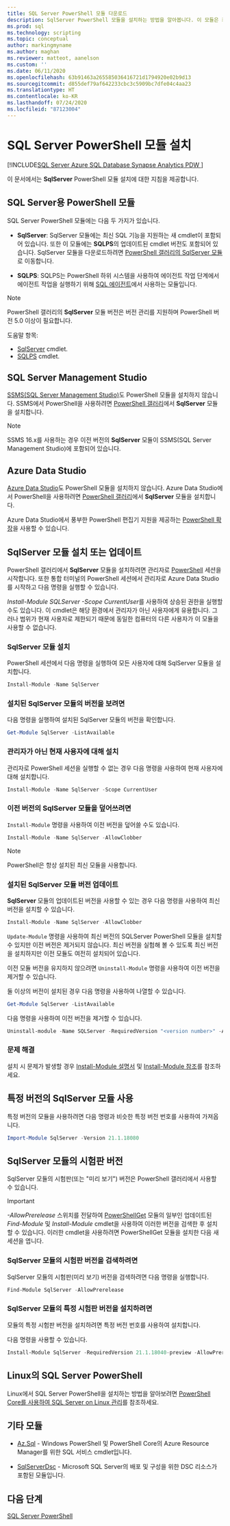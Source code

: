 ```yaml
---
title: SQL Server PowerShell 모듈 다운로드
description: SqlServer PowerShell 모듈을 설치하는 방법을 알아봅니다. 이 모듈은 최신 SQL 기능을 지원하는 cmdlet을 제공하며 SQLPS 모듈에 업데이트된 버전의 cmdlet도 포함합니다.
ms.prod: sql
ms.technology: scripting
ms.topic: conceptual
author: markingmyname
ms.author: maghan
ms.reviewer: matteot, aanelson
ms.custom: ''
ms.date: 06/11/2020
ms.openlocfilehash: 63b91463a265585036416721d1794920e02b9d13
ms.sourcegitcommit: d855def79af642233cbc3c5909bc7dfe04c4aa23
ms.translationtype: HT
ms.contentlocale: ko-KR
ms.lasthandoff: 07/24/2020
ms.locfileid: "87123004"
---
```

# <a name="install-the-sql-server-powershell-module"></a>SQL Server PowerShell 모듈 설치

[!INCLUDE[SQL Server Azure SQL Database Synapse Analytics PDW ](../includes/applies-to-version/sql-asdb-asdbmi-asa-pdw.md)]

이 문서에서는 **SqlServer** PowerShell 모듈 설치에 대한 지침을 제공합니다.

## <a name="powershell-modules-for-sql-server"></a>SQL Server용 PowerShell 모듈

SQL Server PowerShell 모듈에는 다음 두 가지가 있습니다.

- **SqlServer**: SqlServer 모듈에는 최신 SQL 기능을 지원하는 새 cmdlet이 포함되어 있습니다. 또한 이 모듈에는 **SQLPS**의 업데이트된 cmdlet 버전도 포함되어 있습니다. SqlServer 모듈을 다운로드하려면 [PowerShell 갤러리의 SqlServer 모듈](https://www.powershellgallery.com/packages/Sqlserver)로 이동합니다.

- **SQLPS**: SQLPS는 PowerShell 하위 시스템을 사용하여 에이전트 작업 단계에서 에이전트 작업을 실행하기 위해 [SQL 에이전트](sql-server-powershell.md#sql-server-agent)에서 사용하는 모듈입니다.

> [!NOTE]
> PowerShell 갤러리의 **SqlServer** 모듈 버전은 버전 관리를 지원하며 PowerShell 버전 5.0 이상이 필요합니다.

도움말 항목:

- [SqlServer](https://docs.microsoft.com/powershell/module/sqlserver) cmdlet.
- [SQLPS](https://docs.microsoft.com/powershell/module/sqlps) cmdlet.

## <a name="sql-server-management-studio"></a>SQL Server Management Studio

[SSMS(SQL Server Management Studio)](../ssms/download-sql-server-management-studio-ssms.md)도 PowerShell 모듈을 설치하지 않습니다. SSMS에서 PowerShell을 사용하려면 [PowerShell 갤러리](https://www.powershellgallery.com/packages/Sqlserver)에서 **SqlServer** 모듈을 설치합니다.

> [!NOTE]
> SSMS 16.x를 사용하는 경우 이전 버전의 **SqlServer** 모듈이 SSMS(SQL Server Management Studio)에 포함되어 있습니다.

## <a name="azure-data-studio"></a>Azure Data Studio

[Azure Data Studio](../azure-data-studio/download-azure-data-studio.md)도 PowerShell 모듈을 설치하지 않습니다. Azure Data Studio에서 PowerShell을 사용하려면 [PowerShell 갤러리](https://www.powershellgallery.com/packages/Sqlserver)에서 **SqlServer** 모듈을 설치합니다.

Azure Data Studio에서 풍부한 PowerShell 편집기 지원을 제공하는 [PowerShell 확장](../azure-data-studio/powershell-extension.md)을 사용할 수 있습니다.

## <a name="installing-or-updating-the-sqlserver-module"></a>SqlServer 모듈 설치 또는 업데이트

PowerShell 갤러리에서 **SqlServer** 모듈을 설치하려면 관리자로 [PowerShell](/powershell/scripting/overview) 세션을 시작합니다. 또한 통합 터미널의 PowerShell 세션에서 관리자로 Azure Data Studio를 시작하고 다음 명령을 실행할 수 있습니다.

*Install-Module SQLServer -Scope CurrentUser*를 사용하여 상승된 권한을 실행할 수도 있습니다. 이 cmdlet은 해당 환경에서 관리자가 아닌 사용자에게 유용합니다. 그러나 범위가 현재 사용자로 제한되기 때문에 동일한 컴퓨터의 다른 사용자가 이 모듈을 사용할 수 없습니다.

### <a name="install-the-sqlserver-module"></a>SqlServer 모듈 설치

PowerShell 세션에서 다음 명령을 실행하여 모든 사용자에 대해 SqlServer 모듈을 설치합니다.

```powershell
Install-Module -Name SqlServer
```

### <a name="to-view-the-versions-of-the-sqlserver-module-installed"></a>설치된 SqlServer 모듈의 버전을 보려면

다음 명령을 실행하여 설치된 SqlServer 모듈의 버전을 확인합니다.

```powershell
Get-Module SqlServer -ListAvailable
```

### <a name="install-for-the-current-user-rather-than-as-an-administrator"></a>관리자가 아닌 현재 사용자에 대해 설치

관리자로 PowerShell 세션을 실행할 수 없는 경우 다음 명령을 사용하여 현재 사용자에 대해 설치합니다.

```powershell
Install-Module -Name SqlServer -Scope CurrentUser
```

### <a name="to-overwrite-a-previous-version-of-the-sqlserver-module"></a>이전 버전의 SqlServer 모듈을 덮어쓰려면

`Install-Module` 명령을 사용하여 이전 버전을 덮어쓸 수도 있습니다.

```powershell
Install-Module -Name SqlServer -AllowClobber
```

> [!Note]
> PowerShell은 항상 설치된 최신 모듈을 사용합니다.

### <a name="update-the-installed-version-of-the-sqlserver-module"></a>설치된 SqlServer 모듈 버전 업데이트

**SqlServer** 모듈의 업데이트된 버전을 사용할 수 있는 경우 다음 명령을 사용하여 최신 버전을 설치할 수 있습니다.

```powershell
Install-Module -Name SqlServer -AllowClobber
```

`Update-Module` 명령을 사용하여 최신 버전의 SQLServer PowerShell 모듈을 설치할 수 있지만 이전 버전은 제거되지 않습니다. 최신 버전을 실험해 볼 수 있도록 최신 버전을 설치하지만 이전 모듈도 여전히 설치되어 있습니다.

이전 모듈 버전을 유지하지 않으려면 `Uninstall-Module` 명령을 사용하여 이전 버전을 제거할 수 있습니다.

둘 이상의 버전이 설치된 경우 다음 명령을 사용하여 나열할 수 있습니다.

```powershell
Get-Module SqlServer -ListAvailable
```

다음 명령을 사용하여 이전 버전을 제거할 수 있습니다.

```powershell
Uninstall-module -Name SQLServer -RequiredVersion "<version number>" -AllowClobber
```

### <a name="troubleshooting"></a>문제 해결

설치 시 문제가 발생할 경우 [Install-Module 설명서](https://www.powershellgallery.com/packages/PowerShellGet/2.2.1) 및 [Install-Module 참조](https://docs.microsoft.com/powershell/module/powershellget/Install-Module)를 참조하세요.

## <a name="using-a-specific-version-of-the-sqlserver-module"></a>특정 버전의 SqlServer 모듈 사용

특정 버전의 모듈을 사용하려면 다음 명령과 비슷한 특정 버전 번호를 사용하여 가져옵니다.

```powershell
Import-Module SqlServer -Version 21.1.18080
```

## <a name="pre-release-versions-of-the-sqlserver-module"></a>SqlServer 모듈의 시험판 버전

SqlServer 모듈의 시험판(또는 "미리 보기") 버전은 PowerShell 갤러리에서 사용할 수 있습니다.

> [!IMPORTANT]
> *-AllowPrerelease* 스위치를 전달하여 [PowerShellGet](https://www.powershellgallery.com/packages/PowerShellGet) 모듈의 일부인 업데이트된 *Find-Module* 및 *Install-Module* cmdlet을 사용하여 이러한 버전을 검색한 후 설치할 수 있습니다. 이러한 cmdlet을 사용하려면 PowerShellGet 모듈을 설치한 다음 새 세션을 엽니다.

### <a name="to-discover-pre-release-versions-of-the-sqlserver-module"></a>SqlServer 모듈의 시험판 버전을 검색하려면

SqlServer 모듈의 시험판(미리 보기) 버전을 검색하려면 다음 명령을 실행합니다.

```powershell
Find-Module SqlServer -AllowPrerelease
```

### <a name="to-install-a-specific-pre-release-version-of-the-sqlserver-module"></a>SqlServer 모듈의 특정 시험판 버전을 설치하려면

모듈의 특정 시험판 버전을 설치하려면 특정 버전 번호를 사용하여 설치합니다.

다음 명령을 사용할 수 있습니다.

```powershell
Install-Module SqlServer -RequiredVersion 21.1.18040-preview -AllowPrerelease
```

## <a name="sql-server-powershell-on-linux"></a>Linux의 SQL Server PowerShell

Linux에서 SQL Server PowerShell을 설치하는 방법을 알아보려면 [PowerShell Core를 사용하여 SQL Server on Linux 관리](../linux/sql-server-linux-manage-powershell-core.md)를 참조하세요.

## <a name="other-modules"></a>기타 모듈

- [Az.Sql](https://www.powershellgallery.com/packages/Az.Sql/) - Windows PowerShell 및 PowerShell Core의 Azure Resource Manager를 위한 SQL 서비스 cmdlet입니다.

- [SqlServerDsc](https://www.powershellgallery.com/packages/SqlServerDsc/) - Microsoft SQL Server의 배포 및 구성을 위한 DSC 리소스가 포함된 모듈입니다.

## <a name="next-steps"></a>다음 단계

[SQL Server PowerShell](sql-server-powershell.md)